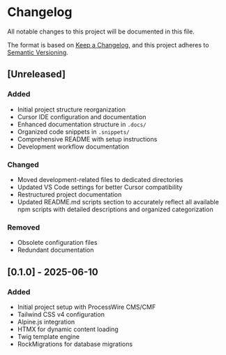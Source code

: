 # Changelog

All notable changes to this project will be documented in this file.

The format is based on [Keep a Changelog](https://keepachangelog.com/en/1.0.0/),
and this project adheres to [Semantic Versioning](https://semver.org/spec/v2.0.0.html).

## [Unreleased]

### Added
- Initial project structure reorganization
- Cursor IDE configuration and documentation
- Enhanced documentation structure in `.docs/`
- Organized code snippets in `.snippets/`
- Comprehensive README with setup instructions
- Development workflow documentation

### Changed
- Moved development-related files to dedicated directories
- Updated VS Code settings for better Cursor compatibility
- Restructured project documentation
- Updated README.md scripts section to accurately reflect all available npm scripts with detailed descriptions and organized categorization

### Removed
- Obsolete configuration files
- Redundant documentation

## [0.1.0] - 2025-06-10

### Added
- Initial project setup with ProcessWire CMS/CMF
- Tailwind CSS v4 configuration
- Alpine.js integration
- HTMX for dynamic content loading
- Twig template engine
- RockMigrations for database migrations
